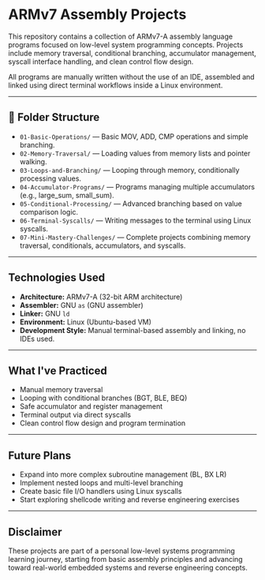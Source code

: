 # ARMv7 Assembly Projects

This repository contains a collection of ARMv7-A assembly language programs focused on low-level system programming concepts. Projects include memory traversal, conditional branching, accumulator management, syscall interface handling, and clean control flow design.

All programs are manually written without the use of an IDE, assembled and linked using direct terminal workflows inside a Linux environment.

---

## 📂 Folder Structure

- `01-Basic-Operations/` — Basic MOV, ADD, CMP operations and simple branching.
- `02-Memory-Traversal/` — Loading values from memory lists and pointer walking.
- `03-Loops-and-Branching/` — Looping through memory, conditionally processing values.
- `04-Accumulator-Programs/` — Programs managing multiple accumulators (e.g., large_sum, small_sum).
- `05-Conditional-Processing/` — Advanced branching based on value comparison logic.
- `06-Terminal-Syscalls/` — Writing messages to the terminal using Linux syscalls.
- `07-Mini-Mastery-Challenges/` — Complete projects combining memory traversal, conditionals, accumulators, and syscalls.

---

## Technologies Used

- **Architecture:** ARMv7-A (32-bit ARM architecture)
- **Assembler:** GNU `as` (GNU assembler)
- **Linker:** GNU `ld`
- **Environment:** Linux (Ubuntu-based VM)
- **Development Style:** Manual terminal-based assembly and linking, no IDEs used.

---

## What I've Practiced

- Manual memory traversal
- Looping with conditional branches (BGT, BLE, BEQ)
- Safe accumulator and register management
- Terminal output via direct syscalls
- Clean control flow design and program termination

---

## Future Plans

- Expand into more complex subroutine management (BL, BX LR)
- Implement nested loops and multi-level branching
- Create basic file I/O handlers using Linux syscalls
- Start exploring shellcode writing and reverse engineering exercises

---

## Disclaimer

These projects are part of a personal low-level systems programming learning journey, starting from basic assembly principles and advancing toward real-world embedded systems and reverse engineering concepts.

